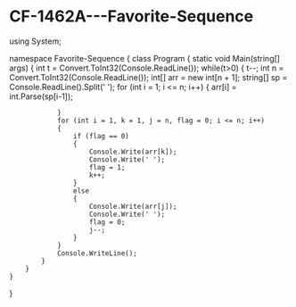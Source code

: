 # CF-1462A---Favorite-Sequence
using System;

namespace Favorite-Sequence
{
    class Program
    {
        static void Main(string[] args)
        {
            int t = Convert.ToInt32(Console.ReadLine());
            while(t>0)
            {
                t--;
                int n = Convert.ToInt32(Console.ReadLine());
                int[] arr = new int[n + 1];
                string[] sp = Console.ReadLine().Split(' ');
                for (int i = 1; i <= n; i++)
                {
                    arr[i] = int.Parse(sp[i-1]);

                }
                for (int i = 1, k = 1, j = n, flag = 0; i <= n; i++)
                {
                    if (flag == 0)
                    {
                        Console.Write(arr[k]);
                        Console.Write(' ');
                        flag = 1;
                        k++;
                    }
                    else
                    {
                        Console.Write(arr[j]);
                        Console.Write(' ');
                        flag = 0;
                        j--;
                    }
                }
                Console.WriteLine();
            }
        }
    }
}
